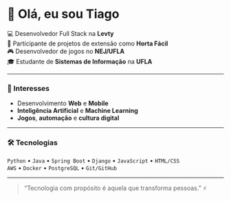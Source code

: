 # 👋 Olá, eu sou Tiago

💻 Desenvolvedor Full Stack na **Levty**  
🌱 Participante de projetos de extensão como **Horta Fácil**  
🎮 Desenvolvedor de jogos no **NEJ/UFLA**  
🎓 Estudante de **Sistemas de Informação** na **UFLA**

---

### 🚀 Interesses
- Desenvolvimento **Web** e **Mobile**
- **Inteligência Artificial** e **Machine Learning**
- **Jogos**, **automação** e **cultura digital**

---

### 🛠️ Tecnologias
`Python` • `Java` • `Spring Boot` • `Django` • `JavaScript` • `HTML/CSS`  
`AWS` • `Docker` • `PostgreSQL` • `Git/GitHub`

---

> “Tecnologia com propósito é aquela que transforma pessoas.” ⚡
